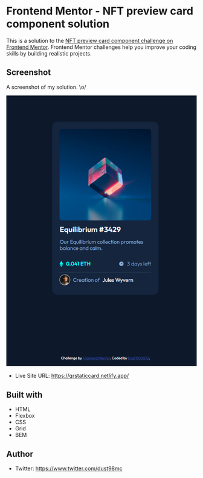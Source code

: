 # Frontend Mentor - NFT preview card component solution

This is a solution to the [NFT preview card component challenge on Frontend Mentor](https://www.frontendmentor.io/challenges/nft-preview-card-component-SbdUL_w0U). Frontend Mentor challenges help you improve your coding skills by building realistic projects. 

## Screenshot

A screenshot of my solution. \o/

![](./images/ntfcard.png)


- Live Site URL: https://qrstaticcard.netlify.app/


## Built with

- HTML
- Flexbox
- CSS
- Grid
- BEM

## Author

- Twitter: https://www.twitter.com/dust98mc


